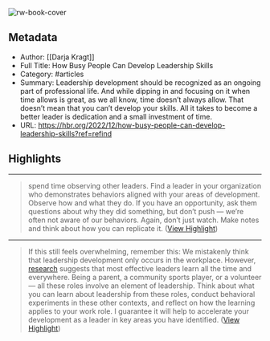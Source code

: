 ![rw-book-cover](https://hbr.org/resources/images/article_assets/2022/12/Dec22_07_1171306958.jpg)

## Metadata
- Author: [[Darja Kragt]]
- Full Title: How Busy People Can Develop Leadership Skills
- Category: #articles
- Summary: Leadership development should be recognized as an ongoing part of professional life. And while dipping in and focusing on it when time allows is great, as we all know, time doesn’t always allow. That doesn’t mean that you can’t develop your skills. All it takes to become a better leader is dedication and a small investment of time.
- URL: https://hbr.org/2022/12/how-busy-people-can-develop-leadership-skills?ref=refind

## Highlights
***

> spend time observing other leaders. Find a leader in your organization who demonstrates behaviors aligned with your areas of development. Observe how and what they do. If you have an opportunity, ask them questions about why they did something, but don’t push — we’re often not aware of our behaviors. Again, don’t just watch. Make notes and think about how you can replicate it. ([View Highlight](https://read.readwise.io/read/01gwpxqyyy7f3akr3daess3xk5))

***

> If this still feels overwhelming, remember this: We mistakenly think that leadership development only occurs in the workplace. However, [research](https://psycnet.apa.org/record/2017-29634-005) suggests that most effective leaders learn all the time and everywhere. Being a parent, a community sports player, or a volunteer — all these roles involve an element of leadership. Think about what you can learn about leadership from these roles, conduct behavioral experiments in these other contexts, and reflect on how the learning applies to your work role. I guarantee it will help to accelerate your development as a leader in key areas you have identified. ([View Highlight](https://read.readwise.io/read/01gwpxtvew1a7qk556w30xck82))

